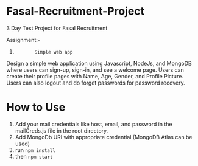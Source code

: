 # Fasal-Recruitment-Project
 3 Day Test Project for Fasal Recruitment


Assignment:-

1.            Simple web app

Design a simple web application using Javascript, NodeJs, and MongoDB where users can sign-up, sign-in, and see a welcome page. Users can create their profile pages with Name, Age, Gender, and Profile Picture. Users can also logout and do forget passwords for password recovery.

# How to Use
1. Add your mail credentials like host, email, and password in the mailCreds.js file in the root directory.
2. Add MongoDb URI with appropriate credential (MongoDB Atlas can be used)
3. run `npm install`
4. then `npm start`
